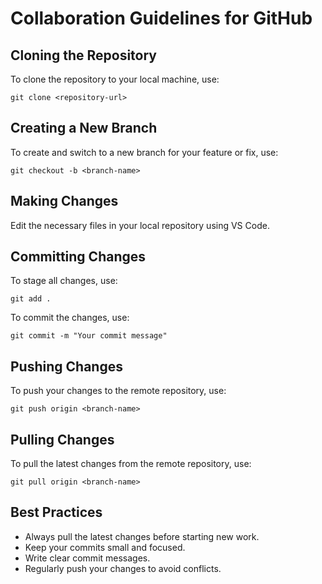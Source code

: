 # Collaboration Guidelines for GitHub

## Cloning the Repository
To clone the repository to your local machine, use:
```
git clone <repository-url>
```

## Creating a New Branch
To create and switch to a new branch for your feature or fix, use:
```
git checkout -b <branch-name>
```

## Making Changes
Edit the necessary files in your local repository using VS Code.

## Committing Changes
To stage all changes, use:
```
git add .
```
To commit the changes, use:
```
git commit -m "Your commit message"
```

## Pushing Changes
To push your changes to the remote repository, use:
```
git push origin <branch-name>
```

## Pulling Changes
To pull the latest changes from the remote repository, use:
```
git pull origin <branch-name>
```

## Best Practices
- Always pull the latest changes before starting new work.
- Keep your commits small and focused.
- Write clear commit messages.
- Regularly push your changes to avoid conflicts.
